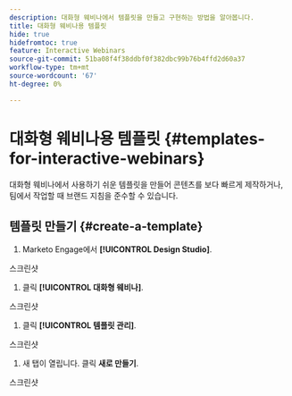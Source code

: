 ```yaml
---
description: 대화형 웨비나에서 템플릿을 만들고 구현하는 방법을 알아봅니다.
title: 대화형 웨비나용 템플릿
hide: true
hidefromtoc: true
feature: Interactive Webinars
source-git-commit: 51ba08f4f38ddbf0f382dbc99b76b4ffd2d60a37
workflow-type: tm+mt
source-wordcount: '67'
ht-degree: 0%

---
```


# 대화형 웨비나용 템플릿 {#templates-for-interactive-webinars}

대화형 웨비나에서 사용하기 쉬운 템플릿을 만들어 콘텐츠를 보다 빠르게 제작하거나, 팀에서 작업할 때 브랜드 지침을 준수할 수 있습니다.

## 템플릿 만들기 {#create-a-template}

1. Marketo Engage에서 **[!UICONTROL Design Studio]**.

스크린샷

1. 클릭 **[!UICONTROL 대화형 웨비나]**.

스크린샷

1. 클릭 **[!UICONTROL 템플릿 관리]**.

스크린샷

1. 새 탭이 열립니다. 클릭 **새로 만들기**.

스크린샷

